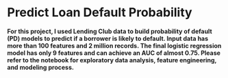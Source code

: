 # Predict Loan Default Probability
**For this project, I used Lending Club data to build probability of default (PD) models to predict if a borrower is likely to default. Input data has more than 100 features and 2 million records. The final logistic regression model has only 9 features and can achieve an AUC of almost 0.75. Please refer to the notebook for exploratory data analysis, feature engineering, and modeling process.**
